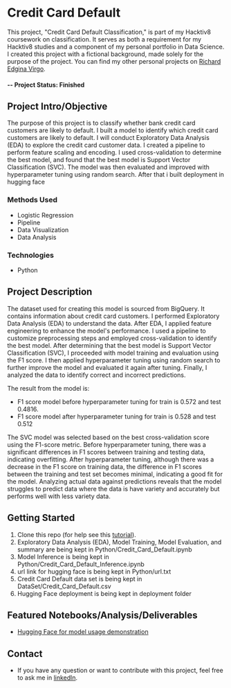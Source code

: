 # Credit Card Default
This project, "Credit Card Default Classification," is part of my Hacktiv8 coursework on classification. It serves as both a requirement for my Hacktiv8 studies and a component of my personal portfolio in Data Science. I created this project with a fictional background, made solely for the purpose of the project. You can find my other personal projects on [Richard Edgina Virgo](https://github.com/REV04).

#### -- Project Status: Finished

## Project Intro/Objective

The purpose of this project is to classify whether bank credit card customers are likely to default. I built a model to identify which credit card customers are likely to default. I will conduct Exploratory Data Analysis (EDA) to explore the credit card customer data. I created a pipeline to perform feature scaling and encoding. I used cross-validation to determine the best model, and found that the best model is Support Vector Classification (SVC). The model was then evaluated and improved with hyperparameter tuning using random search. After that i built deployment in hugging face

### Methods Used
- Logistic Regression
- Pipeline
- Data Visualization
- Data Analysis
### Technologies

- Python

## Project Description

The dataset used for creating this model is sourced from BigQuery. It contains information about credit card customers. I performed Exploratory Data Analysis (EDA) to understand the data. After EDA, I applied feature engineering to enhance the model's performance. I used a pipeline to customize preprocessing steps and employed cross-validation to identify the best model. After determining that the best model is Support Vector Classification (SVC), I proceeded with model training and evaluation using the F1 score. I then applied hyperparameter tuning using random search to further improve the model and evaluated it again after tuning. Finally, I analyzed the data to identify correct and incorrect predictions.

The result from the model is:
- F1 score model before hyperparameter tuning for train is 0.572 and test 0.4816. 
- F1 score model after hyperparameter tuning for train is 0.528 and test 0.512

The SVC model was selected based on the best cross-validation score using the F1-score metric. Before hyperparameter tuning, there was a significant differences in F1 scores between training and testing data, indicating overfitting. After hyperparameter tuning, although there was a decrease in the F1 score on training data, the difference in F1 scores between the training and test set becomes minimal, indicating a good fit for the model. Analyzing actual data against predictions reveals that the model struggles to predict data where the data is have variety and  accurately but performs well with less variety data.

## Getting Started

1. Clone this repo (for help see this [tutorial](https://help.github.com/articles/cloning-a-repository/)).
2. Exploratory Data Analysis (EDA), Model Training, Model Evaluation, and summary are being kept in Python/Credit_Card_Default.ipynb
3. Model Inference is being kept in Python/Credit_Card_Default_Inference.ipynb
4. url link for hugging face is being kept in Python/url.txt
5. Credit Card Default data set is being kept in DataSet/Credit_Card_Default.csv
6. Hugging Face deployment is being kept in deployment folder

## Featured Notebooks/Analysis/Deliverables

- [Hugging Face for model usage demonstration](https://huggingface.co/spaces/REV04/Credit_Card_Default_Richard)

## Contact

- If you have any question or want to contribute with this project, feel free to ask me in [linkedln](https://www.linkedin.com/in/richard-edgina-virgo-a7435319b/).
